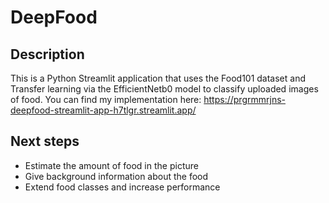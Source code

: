 # DeepFood

## Description
This is a Python Streamlit application that uses the Food101 dataset and Transfer learning via the EfficientNetb0 model
to classify uploaded images of food.
You can find my implementation here: https://prgrmmrjns-deepfood-streamlit-app-h7tlgr.streamlit.app/

## Next steps
* Estimate the amount of food in the picture
* Give background information about the food
* Extend food classes and increase performance



